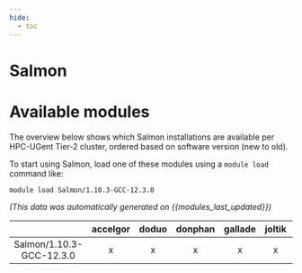 ```yaml
---
hide:
  - toc
---
```


Salmon
======

# Available modules


The overview below shows which Salmon installations are available per HPC-UGent Tier-2 cluster, ordered based on software version (new to old).

To start using Salmon, load one of these modules using a `module load` command like:

```shell
module load Salmon/1.10.3-GCC-12.3.0
```

*(This data was automatically generated on {{modules_last_updated}})*  

| |accelgor|doduo|donphan|gallade|joltik|litleo|shinx|
| :---: | :---: | :---: | :---: | :---: | :---: | :---: | :---: |
|Salmon/1.10.3-GCC-12.3.0|x|x|x|x|x|x|x|

